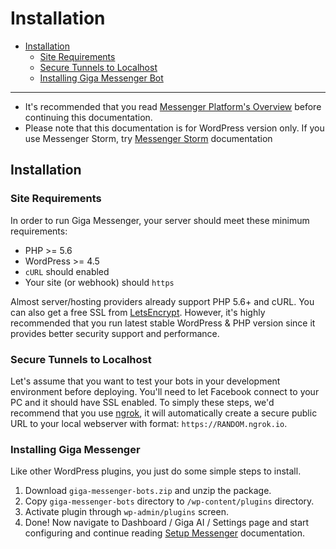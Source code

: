 # Installation
- [Installation](#installation)
	- [Site Requirements](#site-requirements)
	- [Secure Tunnels to Localhost](#secure-tunnels-to-localhost)
	- [Installing Giga Messenger Bot](#installing-giga-messenger-bot)

***
> 
- It's recommended that you read [Messenger Platform's Overview](https://developers.facebook.com/docs/messenger-platform/product-overview) before continuing this documentation.
- Please note that this documentation is for WordPress version only. If you use Messenger Storm, try [Messenger Storm](/docs/messenger-storm) documentation

<a name="installation"></a>
## Installation

<a name="site-requirements"></a>
### Site Requirements
In order to run Giga Messenger, your server should meet these minimum requirements:

- PHP >= 5.6
- WordPress >= 4.5
- `cURL` should enabled
- Your site (or webhook) should `https`

Almost server/hosting providers already support PHP 5.6+ and cURL. You can also get a free SSL from [LetsEncrypt](https://letsencrypt.org/). However, it's highly recommended that you run latest stable WordPress & PHP version since it provides better security support and performance.

<a name="secure-tunnels-to-localhost"></a>
### Secure Tunnels to Localhost

Let's assume that you want to test your bots in your development environment before deploying. You'll need to let Facebook connect to your PC and it should have SSL enabled. To simply these steps, we'd recommend that you use [ngrok](https://ngrok.com), it will automatically create a secure public URL to your local webserver with format: `https://RANDOM.ngrok.io`.


<a name="installing-giga-messenger-bot"></a>
### Installing Giga Messenger

Like other WordPress plugins, you just do some simple steps to install.

1. Download `giga-messenger-bots.zip` and unzip the package.
1. Copy `giga-messenger-bots` directory to `/wp-content/plugins` directory.
1. Activate plugin through `wp-admin/plugins` screen.
1. Done! Now navigate to Dashboard / Giga AI / Settings page and start configuring and continue reading [Setup Messenger](/docs/setup-messenger) documentation.